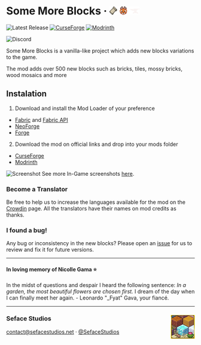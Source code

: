 # Some More Blocks · <img height="22" width="81.23076923076923" title="Fabric, NeoForge and Minecraf Forge mod loaders" src="https://raw.githubusercontent.com/Seface-Studios/some-more-blocks/refs/heads/main/.github/assets/loaders.png">
![Latest Release](https://img.shields.io/github/v/release/seface-studios/some-more-blocks?logo=github&logoColor=959da5&labelColor=353c43&color=0091c2&Current&label=Latest%20Release) [![CurseForge](https://img.shields.io/badge/Available%20on%20CurseForge-test?logo=CurseForge&logoColor=fff&color=EB622B&link=https%3A%2F%2Fwww.curseforge.com%2Fminecraft%2Fmc-mods%2Fsome-more-blocks)](https://www.curseforge.com/minecraft/mc-mods/some-more-blocks) [![Modrinth](https://img.shields.io/badge/Available%20on%20Modrinth-Download?logo=Modrinth&logoColor=fff&color=02b63a&link=https%3A%2F%2Fmodrinth.com%2Fmod%2Fsome-more-blocks)](https://modrinth.com/mod/some-more-blocks)

![Discord](https://img.shields.io/discord/1243219695918907474?link=https%3A%2F%2Fdiscord.gg%2FDu3UvwqHMQ)

Some More Blocks is a vanilla-like project which adds new blocks variations to the game.

The mod adds over 500 new blocks such as bricks, tiles, mossy bricks, wood mosaics and more

## Instalation
1. Download and install the Mod Loader of your preference
  - [Fabric](https://fabricmc.net/use/installer/) and [Fabric API](https://www.curseforge.com/minecraft/mc-mods/fabric-api)
  - [NeoForge](https://neoforged.net)
  - [Forge](https://files.minecraftforge.net/net/minecraftforge/forge/)
2. Download the mod on official links and drop into your mods folder
  - [CurseForge](https://www.curseforge.com/minecraft/mc-mods/some-more-blocks)
  - [Modrinth](https://modrinth.com/mod/some-more-blocks)

![Screenshot](https://raw.githubusercontent.com/Seface-Studios/some-more-blocks/refs/heads/main/.github/assets/repo_banner.png)
See more In-Game screenshots [here](.github/assets/gallery).

### Become a Translator
Be free to help us to increase the languages available for the mod on the [Crowdin](https://crowdin.com/project/minecraft-some-more-blocks) page. All the translators have their names on mod credits as thanks.

### I found a bug!
Any bug or inconsistency in the new blocks? Please open an [issue](https://github.com/Seface-Studios/some-more-blocks/issues) for us to review and fix it for future versions.

---

#### In loving memory of Nicolle Gama ⭐
In the midst of questions and despair I heard the following sentence: _In a garden, the most beautiful flowers are chosen first._ I dream of the day when I can finally meet her again. - Leonardo "_Fyat" Gava, your fiancé.

---
<div>
  <img align="right" height="64" width="64" src="https://raw.githubusercontent.com/Seface-Studios/some-more-blocks/refs/heads/main/.github/assets/animated_icon.gif" title="Some More Blocks Icon" />
  <h3>Seface Studios</h3>
  <p><a href="mailto:contact@sefacestudios.net">contact@sefacestudios.net</a> · <a title="X (fka Twitter)" href="https://x.com/SefaceStudios">@SefaceStudios</a></p>
</div>